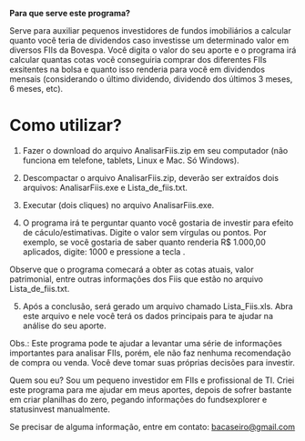 <b>Para que serve este programa?</b>

Serve para auxiliar pequenos investidores de fundos imobiliários a calcular quanto você teria de dividendos caso investisse um determinado valor
em diversos FIIs da Bovespa. Você digita o valor do seu aporte e o programa irá calcular quantas cotas você conseguiria comprar dos diferentes FIIs exsitentes na bolsa e quanto isso renderia para você em dividendos mensais (considerando o último dividendo, dividendo dos últimos 3 meses, 6 meses, etc).



<h1>Como utilizar?</h1>

1) Fazer o download do arquivo AnalisarFiis.zip em seu computador (não funciona em telefone, tablets, Linux e Mac. Só Windows).

2) Descompactar o arquivo AnalisarFiis.zip, deverão ser extraídos dois arquivos: AnalisarFiis.exe e Lista_de_fiis.txt.

3) Executar (dois cliques) no arquivo AnalisarFiis.exe. 

4) O programa irá te perguntar quanto você gostaria de investir para efeito de cáculo/estimativas. Digite o valor sem vírgulas ou pontos.
Por exemplo, se você gostaria de saber quanto renderia R$ 1.000,00 aplicados, digite: 1000 e pressione a tecla <ENTER> .

Observe que o programa comecará a obter as cotas atuais, valor patrimonial, entre outras informações dos Fiis que estão no arquivo Lista_de_fiis.txt.

5) Após a conclusão, será gerado um arquivo chamado Lista_Fiis.xls. Abra este arquivo e nele você terá os dados principais para te ajudar na 
análise do seu aporte.

Obs.: Este programa pode te ajudar a levantar uma série de informações importantes para analisar FIIs, porém, ele não faz nenhuma recomendação de compra ou venda. Você deve tomar suas próprias decisões para investir.
  
  
  
Quem sou eu?
Sou um pequeno investidor em FIIs e profissional de TI. Criei este programa para me ajudar em meus aportes, depois de sofrer bastante em criar planilhas do zero, pegando informações do fundsexplorer e statusinvest manualmente.
  

Se precisar de alguma informação, entre em contato: bacaseiro@gmail.com
  
